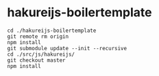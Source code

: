 # hakureijs-boilertemplate
```
cd ./hakureijs-boilertemplate
git remote rm origin
npm install
git submodule update --init --recursive
cd ./src/js/hakureijs/
git checkout master
npm install
```
